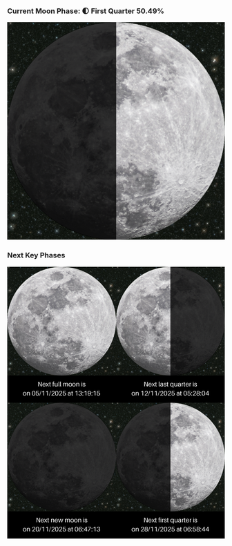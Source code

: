 ### Current Moon Phase: 🌓 First Quarter 50.49%
![Moon Phase](moonphase.png)
### Next Key Phases
![Gallery](gallery.png)